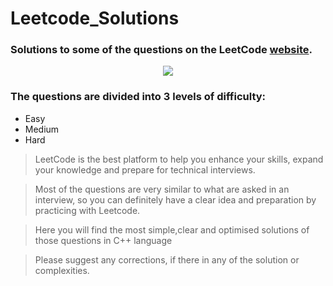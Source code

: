 # Leetcode_Solutions 

### Solutions to some of the questions on the LeetCode [website](https://www.leetcode.com "LeetCode").

<p align="center"><img src="https://github.com/born69confused/LeetCode_Solutions/blob/master/assets/leetcode.png"></p>

### The questions are divided into 3 levels of difficulty:

*   Easy
*   Medium
*   Hard

> LeetCode is the best platform to help you enhance your skills, expand your knowledge and prepare for technical interviews.
 
> Most of the questions are very similar to what are asked in an interview, so you can definitely have a clear idea and preparation by practicing with Leetcode.

> Here you will find the most simple,clear and optimised solutions of those questions in C++ language

> Please suggest any corrections, if there in any of the solution or complexities. 
